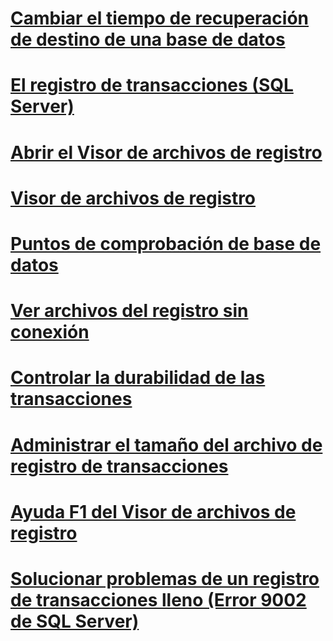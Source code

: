 # [Cambiar el tiempo de recuperación de destino de una base de datos](change-the-target-recovery-time-of-a-database-sql-server.md)
# [El registro de transacciones (SQL Server)](the-transaction-log-sql-server.md)
# [Abrir el Visor de archivos de registro](open-log-file-viewer.md)
# [Visor de archivos de registro](log-file-viewer.md)
# [Puntos de comprobación de base de datos](database-checkpoints-sql-server.md)
# [Ver archivos del registro sin conexión](view-offline-log-files.md)
# [Controlar la durabilidad de las transacciones](control-transaction-durability.md)
# [Administrar el tamaño del archivo de registro de transacciones](manage-the-size-of-the-transaction-log-file.md)
# [Ayuda F1 del Visor de archivos de registro](log-file-viewer-f1-help.md)
# [Solucionar problemas de un registro de transacciones lleno (Error 9002 de SQL Server)](troubleshoot-a-full-transaction-log-sql-server-error-9002.md)
